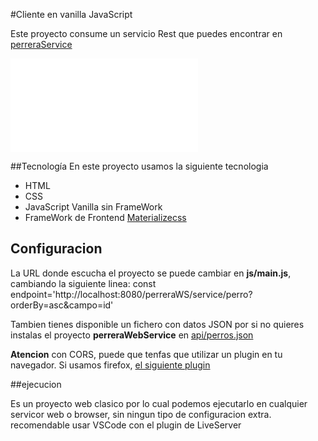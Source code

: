 #Cliente en vanilla JavaScript

Este proyecto consume un servicio Rest que puedes encontrar en [perreraService](https://dithub.com/ipartek/PerreraWebService)

![screenshot](screenshot.pgn?raw=true)

##Tecnología
En este proyecto usamos la siguiente tecnologia

- HTML
- CSS
- JavaScript Vanilla sin FrameWork
- FrameWork de Frontend [Materializecss](https://materializecss.com)


## Configuracion

La URL donde escucha el proyecto se puede cambiar en **js/main.js**, cambiando la siguiente linea:
const endpoint='http://localhost:8080/perreraWS/service/perro?orderBy=asc&campo=id'

Tambien tienes disponible un fichero con datos JSON por si no quieres instalas el proyecto **perreraWebService** en [api/perros.json](https://github.com/ipartek/PerreraVanilaJSClient/tree/master/api)

**Atencion** con CORS, puede que tenfas que utilizar un plugin en tu navegador.
Si usamos firefox, [el siguiente plugin]()

##ejecucion

Es un proyecto web clasico por lo cual podemos ejecutarlo en cualquier servicor web o browser, sin ningun tipo de configuracion extra.
recomendable usar VSCode con el plugin de LiveServer
